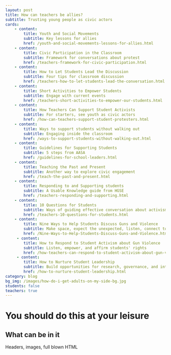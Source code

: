 ```yaml
---
layout: post
title: How can teachers be allies?
subtitle: Trusting young people as civic actors
cards:
    - content:
        title: Youth and Social Movements
        subtitle: Key lessons for allies
        href: /youth-and-social-movements-lessons-for-allies.html
    - content:
        title: Civic Participation in the Classroom
        subtitle: Framework for conversations about protest
        href: /teachers-framework-for-civic-participation.html   
    - content:
        title: How to Let Students Lead the Discussion
        subtitle: Four tips for classroom discussion
        href: /teachers-how-to-let-students-lead-the-conversation.html
    - content:
        title: Short Activities to Empower Students
        subtitle: Engage with current events
        href: /teachers-short-activities-to-empower-our-students.html
    - content:
        title: How Teachers Can Support Student Activists
        subtitle: For starters, see youth as civic actors
        href: /how-can-teachers-support-student-protesters.html
    - content:
        title: Ways to support students without walking out
        subtitle: Engaging inside the classroom
        href: /ways-to-support-students-without-walking-out.html
    - content:
        title: Guidelines for Supporting Students
        subtitle: 5 steps from AASA
        href: /guidelines-for-school-leaders.html 
    - content:
        title: Teaching the Past and Present
        subtitle: Another way to explore civic engagement
        href: /teach-the-past-and-present.html             
    - content:
        title: Responding to and Supporting students
        subtitle: A Usable Knowledge guide from HGSE
        href: /teachers-responding-and-supporting.html        
    - content:
        title: 10 Questions for Students
        subtitle: Ways of guiding effective conversation about activism
        href: /teachers-10-questions-for-students.html   
    - content:
        title: Nine Ways to Help Students Discuss Guns and Violence
        subtitle: Make space, expect the unexpected, listen, connect to curriculum        
        href: /Nine-Ways-to-Help-Students-Discuss-Guns-and-Violence.html
     - content:
        title: How to Respond to Student Activism about Gun Violence
        subtitle: Listen, empower, and affirm students' rights        
        href: /how-teachers-can-respond-to-student-activism-about-gun-violence.html
     - content:
        title: How to Nurture Student Leadership
        subtitle: Build opportunities for research, governance, and internships 
        href: /how-to-nurture-student-leadership.html
category: blog
bg_img: /images/how-do-i-get-adults-on-my-side-bg.jpg
students: false
teachers: true
---
```


You should do this at your leisure
==================================

## What can be in it

Headers, images, full blown HTML

